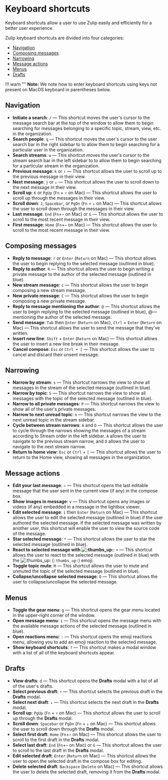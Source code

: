 # Keyboard shortcuts

Keyboard shortcuts allow a user to use Zulip easily and efficiently
for a better user experience.

Zulip keyboard shortcuts are divided into four categories:

* [Navigation](#navigation)
* [Composing messages](#composing-messages)
* [Narrowing](#narrowing)
* [Message actions](#message-actions)
* [Menus](#menus)
* [Drafts](#drafts)

!!! warn ""
    **Note:** We note how to enter keyboard shortcuts using keys not
    present on MacOS keyboard in parentheses below.

## Navigation

* **Initiate a search**: `/` — This shortcut moves the user's cursor to
  the message search bar at the top of the window to allow them to
  begin searching for messages belonging to a specific topic, stream,
  view, etc. in the organization.
* **Search people**: `q` — This shortcut moves the user's cursor to the
  user search bar in the right sidebar to to allow them to begin
  searching for a particular user in the organization.
* **Search streams**: `w` — This shortcut moves the user's cursor to
  the stream search bar in the left sidebar to to allow them to begin
  searching for a particular stream in the organization.
* **Previous message**: `k` or `↑` — This shortcut allows the user
  to scroll up to the previous message in their view.
* **Next message**: `j` or `↓` — This shortcut allows the user to
  scroll down to the next message in their view.
* **Scroll up**: `K` or `PgUp` (`Fn` + `↑` on Mac) — This shortcut
  allows the user to scroll up through the messages in their view.
* **Scroll down**: `J`, `Spacebar`, or `PgDn` (`Fn` + `↓` on Mac) —
  This shortcut allows the user to scroll down through the messages in
  their view.
* **Last message**: `End` (`Fn`+`⇾` on Mac) or `G` — This shortcut
  allows the user to scroll to the most recent message in their view.
* **First message**: `Home` (`Fn`+`⇽` on Mac) — This shortcut
  allows the user to scroll to the most recent message in their view.

## Composing messages

* **Reply to message**: `r` or `Enter` (`Return` on Mac) — This
  shortcut allows the user to begin replying to the selected message
  (outlined in blue).
* **Reply to author**: `R` — This shortcut allows the user to begin
  writing a private message to the author of the selected message
  (outlined in blue).
* **New stream message**: `c` — This shortcut allows the user to begin
  composing a new stream message.
* **New private message**: `C` — This shortcut allows the user to begin
  composing a new private message.
* **Reply to message mentioning the author**: `@` — This
  shortcut allows the user to begin replying to the selected message
  (outlined in blue), @—mentioning the author of the selected message.
* **Send message**: `Tab` then `Enter` (`Return` on Mac), `Ctrl` + `Enter`
  (`Return` on Mac) — This shortcut allows the user to send the message that
  they've written.
* **Insert new line**: `Shift` + `Enter` (`Return` on Mac) — This shortcut
  allows the user to insert a new line break in their message.
* **Cancel compose**: `Esc` or `Ctrl + [` — This shortcut allows the user to cancel
  and discard their unsent message.

## Narrowing

* **Narrow by stream**: `s` — This shortcut narrows the view to show
  all messages in the stream of the selected message (outlined in
  blue).
* **Narrow by topic**: `S` — This shortcut narrows the view to show all
  messages with the topic of the selected message (outlined in blue).
* **Narrow to all private messages**: `P` — This shortcut narrows the
  view to show all of the user's private messages.
* **Narrow to next unread topic**: `n` — This shortcut narrows the
  view to the next unread topic in the stream sidebar.
* **Cycle between stream narrows**: `A` and `D` — This shortcut allows the
  user to cycle through the narrows showing the messages of a stream
  according to Stream order in the left sidebar. `A` allows the user
  to navigate to the previous stream narrow, and `D` allows the user
  to navigate to the next stream narrow.
* **Return to home view**: `Esc` or `Ctrl` + `[` — This shortcut allows the user
  to return to the Home view, showing all messages in the organization.

## Message actions

* **Edit your last message**: `⇽` — This shortcut opens the last editable
  message that the user sent in the current view (if any) in the compose box.
* **Show images in message**: `v` — This shortcut opens any images or videos
  (if any) embedded in a message in the lightbox viewer.
* **Edit selected message**: `i` then `Enter` (`Return` on Mac) —
  This shortcut allows the user to edit the selected message (outlined
  in blue) if the user authored the selected message. If the selected
  message was written by another user, this shortcut will enable the
  user to view the source code of the message.
* **Star selected message**: `*` — This shortcut allows the user to star the
  selected message (outlined in blue).
* **React to selected message with <img alt=":thumbs_up:" class="emoji"
  src="/static/generated/emoji/images/emoji/unicode/1f44d.png"
  title=":thumbs_up:"/>**: `+` — This shortcut allows the user to react to the
  selected message (outlined in blue) with the <img alt=":thumbs_up:"
  class="emoji" src="/static/generated/emoji/images/emoji/unicode/1f44d.png"
  title=":thumbs_up:"/> (`:thumbs_up:`) emoji.
* **Toggle topic mute**: `M` — This shortcut allows the user to mute and unmuted
  the topic of the selected message (outlined in blue).
* **Collapse/uncollapse selected message**: `O` — This shortcut allows the user
  to collapse/uncollapse the selected message.

## Menus

* **Toggle the gear menu**: `g` — This shortcut opens the gear menu located in
  the upper-right corner of the window.
* **Open message menu**: `i` — This shortcut opens the message menu with the
  available message actions of the selected message (outlined in blue).
* **Open reactions menu**: `:` — This shortcut opens the emoji reactions menu,
  allowing you to add an emoji reaction to the selected message.
* **Show keyboard shortcuts**: `?` — This shortcut makes a modal
  window with a list of all of the keyboard shortcuts appear.

## Drafts

* **View drafts**: `d` — This shortcut opens the **Drafts** modal with a list of
  all of the user's drafts.
* **Select previous draft**: `↑` — This shortcut selects the previous draft in
  the **Drafts** modal.
* **Select next draft**: `↓` — This shortcut selects the next draft in
  the **Drafts** modal.
* **Scroll up**: `PgUp` (`Fn` + `↑` on Mac) — This shortcut allows the user to
  scroll up through the **Drafts** modal.
* **Scroll down**: `Spacebar` or `PgDn` (`Fn` + `↓` on Mac) — This shortcut
  allows the user to scroll down through the **Drafts** modal.
* **Select first draft**: `Home` (`Fn`+`⇽` on Mac) — This shortcut
  allows the user to scroll to the first draft in the **Drafts** modal.
* **Select last draft**: `End` (`Fn`+`⇾` on Mac) or `G` — This shortcut
  allows the user to scroll to the last draft in the **Drafts** modal.
* **Edit selected draft**: `Enter` (`Return` on Mac) — This shortcut allows the
  user to open the selected draft in the compose box for editing.
* **Delete selected draft**: `Backspace` (`Delete` on Mac) — This shortcut allows the
  user to delete the selected draft, removing it from the **Drafts** modal.
